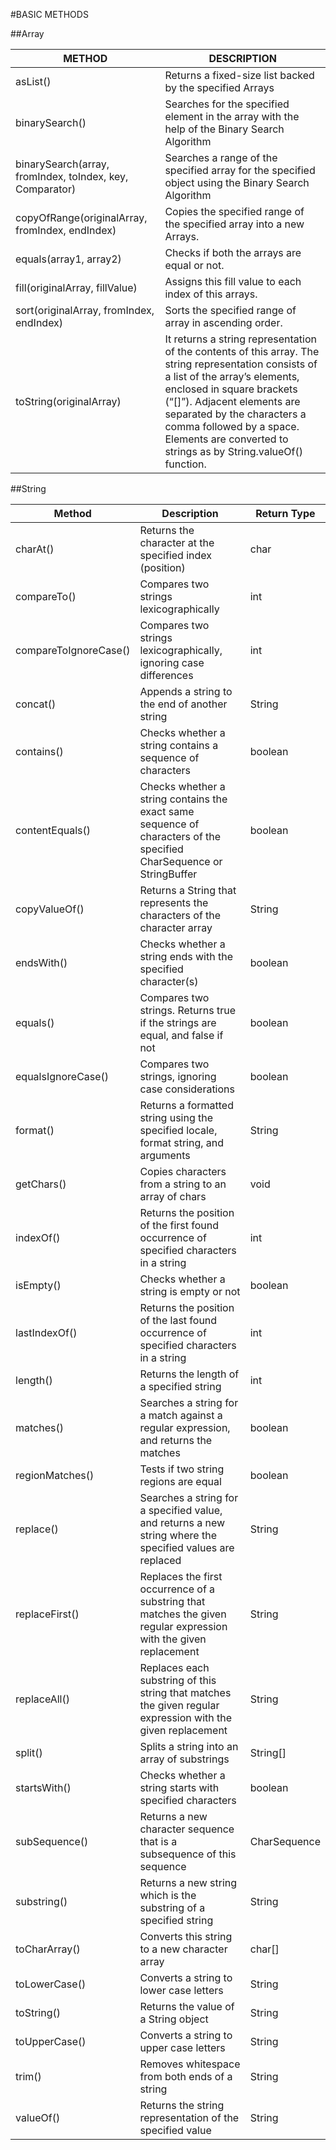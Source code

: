 #BASIC METHODS

##Array

| METHOD                                                   | DESCRIPTION                                                                                                                                                                                                                                                                                                                   |
| -------------------------------------------------------- | ----------------------------------------------------------------------------------------------------------------------------------------------------------------------------------------------------------------------------------------------------------------------------------------------------------------------------- |
| asList()                                                 | Returns a fixed-size list backed by the specified Arrays                                                                                                                                                                                                                                                                      |
| binarySearch()                                           | Searches for the specified element in the array with the help of the Binary Search Algorithm                                                                                                                                                                                                                                  |
| binarySearch(array, fromIndex, toIndex, key, Comparator) | Searches a range of the specified array for the specified object using the Binary Search Algorithm                                                                                                                                                                                                                            |
| copyOfRange(originalArray, fromIndex, endIndex)          | Copies the specified range of the specified array into a new Arrays.                                                                                                                                                                                                                                                          |
| equals(array1, array2)                                   | Checks if both the arrays are equal or not.                                                                                                                                                                                                                                                                                   |
| fill(originalArray, fillValue)                           | Assigns this fill value to each index of this arrays.                                                                                                                                                                                                                                                                         | sort(originalArray) | Sorts the complete array in ascending order. |
| sort(originalArray, fromIndex, endIndex)                 | Sorts the specified range of array in ascending order.                                                                                                                                                                                                                                                                        |
| toString(originalArray)                                  | It returns a string representation of the contents of this array. The string representation consists of a list of the array’s elements, enclosed in square brackets (“[]”). Adjacent elements are separated by the characters a comma followed by a space. Elements are converted to strings as by String.valueOf() function. |

##String

| Method                | Description                                                                                                          | Return Type  |
| --------------------- | -------------------------------------------------------------------------------------------------------------------- | ------------ |
| charAt()              | Returns the character at the specified index (position)                                                              | char         |
| compareTo()           | Compares two strings lexicographically                                                                               | int          |
| compareToIgnoreCase() | Compares two strings lexicographically, ignoring case differences                                                    | int          |
| concat()              | Appends a string to the end of another string                                                                        | String       |
| contains()            | Checks whether a string contains a sequence of characters                                                            | boolean      |
| contentEquals()       | Checks whether a string contains the exact same sequence of characters of the specified CharSequence or StringBuffer | boolean      |
| copyValueOf()         | Returns a String that represents the characters of the character array                                               | String       |
| endsWith()            | Checks whether a string ends with the specified character(s)                                                         | boolean      |
| equals()              | Compares two strings. Returns true if the strings are equal, and false if not                                        | boolean      |
| equalsIgnoreCase()    | Compares two strings, ignoring case considerations                                                                   | boolean      |
| format()              | Returns a formatted string using the specified locale, format string, and arguments                                  | String       |
| getChars()            | Copies characters from a string to an array of chars                                                                 | void         |
| indexOf()             | Returns the position of the first found occurrence of specified characters in a string                               | int          |
| isEmpty()             | Checks whether a string is empty or not                                                                              | boolean      |
| lastIndexOf()         | Returns the position of the last found occurrence of specified characters in a string                                | int          |
| length()              | Returns the length of a specified string                                                                             | int          |
| matches()             | Searches a string for a match against a regular expression, and returns the matches                                  | boolean      |
| regionMatches()       | Tests if two string regions are equal                                                                                | boolean      |
| replace()             | Searches a string for a specified value, and returns a new string where the specified values are replaced            | String       |
| replaceFirst()        | Replaces the first occurrence of a substring that matches the given regular expression with the given replacement    | String       |
| replaceAll()          | Replaces each substring of this string that matches the given regular expression with the given replacement          | String       |
| split()               | Splits a string into an array of substrings                                                                          | String[]     |
| startsWith()          | Checks whether a string starts with specified characters                                                             | boolean      |
| subSequence()         | Returns a new character sequence that is a subsequence of this sequence                                              | CharSequence |
| substring()           | Returns a new string which is the substring of a specified string                                                    | String       |
| toCharArray()         | Converts this string to a new character array                                                                        | char[]       |
| toLowerCase()         | Converts a string to lower case letters                                                                              | String       |
| toString()            | Returns the value of a String object                                                                                 | String       |
| toUpperCase()         | Converts a string to upper case letters                                                                              | String       |
| trim()                | Removes whitespace from both ends of a string                                                                        | String       |
| valueOf()             | Returns the string representation of the specified value                                                             | String       |